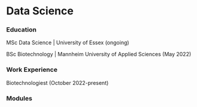 # Data Science

### Education

<p> MSc Data Science  |  University of Essex (ongoing)</p>
<p> BSc Biotechnology  | Mannheim University of Applied Sciences (May 2022)</p>

### Work Experience

<p> 
  Biotechnologiest (October 2022-present)
</p>

### Modules
